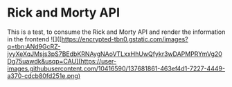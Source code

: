 # Rick and Morty API
This is a test, to consume the Rick and Morty API and render the information in the frontend
![]([https://encrypted-tbn0.gstatic.com/images?q=tbn:ANd9GcRZ-jyyXeXqJMsjs3pS7BEdbKRNAygNAoVTLxxHhUwQfykr3wDAPMPRYmVg20Dg75uawdk&usqp=CAU](https://user-images.githubusercontent.com/10416590/137681861-463ef4d1-7227-4449-a370-cdcb80fd251e.png)
